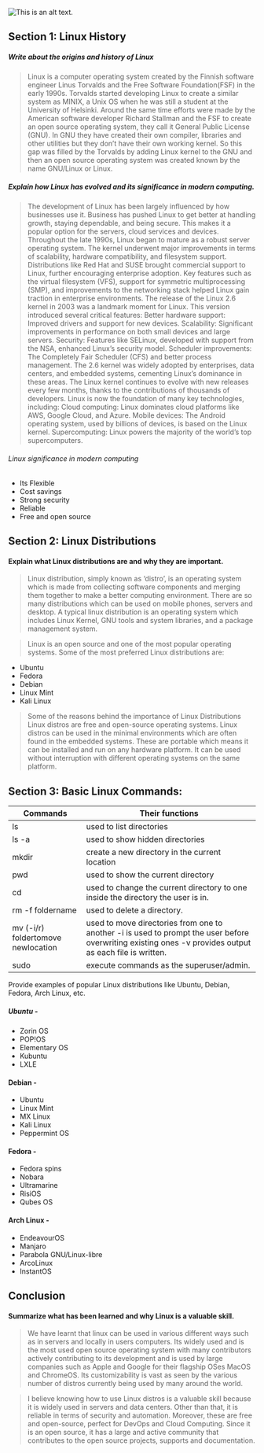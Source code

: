 ![This is an alt text.](https://images.vexels.com/media/users/3/140692/isolated/lists/72d1f12edf758d24f5b6db73bac4f297-linux-logo.png "This is the linux logo.")

## Section 1: Linux History

##### Write about the origins and history of Linux
   >Linux is a computer operating system created by the Finnish software engineer Linus Torvalds and the Free Software Foundation(FSF) in the early 1990s. Torvalds started developing Linux to create a similar system as MINIX, a Unix OS  when he was still a student at the University of Helsinki.
Around the same time efforts were made by the American software developer Richard Stallman and the FSF to create an open source operating system, they call it General Public License (GNU). In GNU they have created their own compiler, libraries and other utilities but they don’t have their own working kernel. So this gap was filled by the Torvalds by adding Linux kernel to the GNU and then an open source operating system was created known by the name GNU/Linux or Linux. 


##### Explain how Linux has evolved and its significance in modern computing.
  >The development of Linux has been largely influenced by how businesses use it. Business has pushed Linux to get better at handling growth, staying dependable, and being secure. This makes it a popular option for the servers, cloud services and devices.
Throughout the late 1990s, Linux began to mature as a robust server operating system. The kernel underwent major improvements in terms of scalability, hardware compatibility, and filesystem support. Distributions like Red Hat and SUSE brought commercial support to Linux, further encouraging enterprise adoption. Key features such as the virtual filesystem (VFS), support for symmetric multiprocessing (SMP), and improvements to the networking stack helped Linux gain traction in enterprise environments.
The release of the Linux 2.6 kernel in 2003 was a landmark moment for Linux. This version introduced several critical features:
Better hardware support: Improved drivers and support for new devices.
Scalability: Significant improvements in performance on both small devices and large servers.
Security: Features like SELinux, developed with support from the NSA, enhanced Linux’s security model.
Scheduler improvements: The Completely Fair Scheduler (CFS) and better process management.
The 2.6 kernel was widely adopted by enterprises, data centers, and embedded systems, cementing Linux’s dominance in these areas.
The Linux kernel continues to evolve with new releases every few months, thanks to the contributions of thousands of developers. Linux is now the foundation of many key technologies, including:
Cloud computing: Linux dominates cloud platforms like AWS, Google Cloud, and Azure.
Mobile devices: The Android operating system, used by billions of devices, is based on the Linux kernel.
Supercomputing: Linux powers the majority of the world’s top supercomputers.


###### Linux significance in modern computing 
* Its Flexible 
* Cost savings
* Strong security
* Reliable
* Free and open source



## Section 2: Linux Distributions

#### Explain what Linux distributions are and why they are important.

>Linux distribution, simply known as ‘distro’, is an operating system which is made from collecting software components and merging them together to make a better computing environment.
There are so many distributions which can be used on mobile phones, servers and desktop. A typical linux distribution is an operating system which includes Linux Kernel, GNU tools and system libraries, and a package management system. 

>Linux is an open source and one of the most popular operating systems.
Some of the most preferred Linux distributions are:
* Ubuntu
* Fedora
* Debian
* Linux Mint
* Kali Linux 
 
>Some of the reasons behind the importance of Linux Distributions
Linux distros are free and open-source operating systems. 
Linux distros can be used in the minimal environments which are often found in the embedded systems. 
These are portable which means it can be installed and run on any hardware platform. It can be used without interruption with different operating systems on the same platform.


## Section 3: Basic Linux Commands:

| Commands      | Their functions 
| ------------- |-------------
|ls  	        |used to list directories
|ls -a         |used to show hidden directories
|mkdir         |create a new directory in the current location|
|pwd           |used to show the current directory|
|cd        |used to change the current directory to one inside the directory the user is in.|
|rm -f foldername  |used to delete a directory.|
|mv (-i/r) foldertomove newlocation  |used to move directories from one to another -i is used to prompt the user before overwriting existing ones  -v provides output as each file is written.|
|sudo  |execute commands as the superuser/admin.|

Provide examples of popular Linux distributions like Ubuntu, Debian, Fedora, Arch Linux, etc.
##### Ubuntu - 
* Zorin OS
* POP!OS
* Elementary OS
* Kubuntu
* LXLE

#### Debian - 
* Ubuntu
* Linux Mint
* MX Linux
* Kali Linux
* Peppermint OS

#### Fedora - 
* Fedora spins
* Nobara
* Ultramarine
* RisiOS
* Qubes OS

#### Arch Linux - 
* EndeavourOS
* Manjaro
* Parabola GNU/Linux-libre
* ArcoLinux
* InstantOS

## Conclusion
#### Summarize what has been learned and why Linux is a valuable skill.

> We have learnt that linux can be used in various different ways such as in servers and  locally in users computers. Its widely used and is the most used open source operating system with many contributors actively contributing to its development and is used by large companies such as Apple and Google for their flagship OSes MacOS and ChromeOS. Its customizability is vast as seen by the various number of distros currently being used by many around the world.


> I believe knowing how to use Linux distros is a valuable skill because it is widely used in servers and data centers. Other than that, it is reliable in terms of security and automation. Moreover, these are free and open-source, perfect for DevOps and Cloud Computing. Since it is an open source, it has a large and active community that contributes to the open source projects, supports and documentation.


